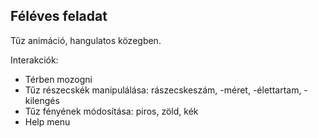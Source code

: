 ## Féléves feladat

Tűz animáció, hangulatos közegben.

Interakciók:

 - Térben mozogni
 - Tűz részecskék manipulálása: rászecskeszám, -méret, -élettartam, -kilengés
 - Tűz fényének módosítása: piros, zöld, kék
 - Help menu
